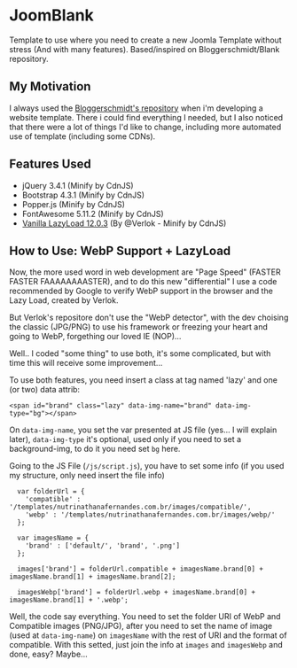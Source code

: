 # JoomBlank
Template to use where you need to create a new Joomla Template without stress (And with many features). Based/inspired on Bloggerschmidt/Blank repository.

## My Motivation
I always used the [Bloggerschmidt's repository](https://github.com/Bloggerschmidt/Blank) when i'm developing a website template.
There i could find everything I needed, but I also noticed that there were a lot of things I'd like to change, including more automated use of template (including some CDNs).

## Features Used
- jQuery 3.4.1 (Minify by CdnJS)
- Bootstrap 4.3.1 (Minify by CdnJS)
- Popper.js (Minify by CdnJS)
- FontAwesome 5.11.2 (Minify by CdnJS)
- [Vanilla LazyLoad 12.0.3](https://github.com/verlok/lazyload) (By @Verlok - Minify by CdnJS)

## How to Use: WebP Support + LazyLoad
Now, the more used word in web development are "Page Speed" (FASTER FASTER FAAAAAAAASTER), and to do this new "differential" I use a code recommended by Google to verify WebP support in the browser and the Lazy Load, created by Verlok.

But Verlok's repositore don't use the "WebP detector", with the dev choising the classic (JPG/PNG) to use his framework or freezing your heart and going to WebP, forgething our loved IE (NOP)... 

Well.. I coded "some thing" to use both, it's some complicated, but with time this will receive some improvement...

To use both features, you need insert a class at tag named 'lazy' and one (or two) data attrib:

`<span id="brand" class="lazy" data-img-name="brand" data-img-type="bg"></span>`

On `data-img-name`, you set the var presented at JS file (yes... I will explain later), `data-img-type` it's optional, used only if you need to set a background-img, to do it you need set `bg` here.

Going to the JS File (`/js/script.js`), you have to set some info (if you used my structure, only need insert the file info)

```
  var folderUrl = {
    'compatible' : '/templates/nutrinathanafernandes.com.br/images/compatible/',
    'webp' : '/templates/nutrinathanafernandes.com.br/images/webp/'
  };

  var imagesName = {
    'brand' : ['default/', 'brand', '.png']
  };
  
  images['brand'] = folderUrl.compatible + imagesName.brand[0] + imagesName.brand[1] + imagesName.brand[2];

  imagesWebp['brand'] = folderUrl.webp + imagesName.brand[0] + imagesName.brand[1] + '.webp';
```

Well, the code say everything. You need to set the folder URI of WebP and Compatible images (PNG/JPG), after you need to set the name of image (used at `data-img-name`) on `imagesName` with the rest of URI and the format of compatible. With this setted, just join the info at `images` and `imagesWebp` and done, easy? Maybe...
